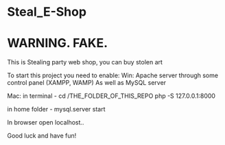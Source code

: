 # Steal_E-Shop
# WARNING. FAKE.
This is Stealing party web shop, you can buy stolen art

To start this project you need to enable:
Win:
Apache server through some control panel (XAMPP, WAMP)
As well as MySQL server

Mac:
in terminal -
cd /THE_FOLDER_OF_THIS_REPO
php -S 127.0.0.1:8000

in home folder -
mysql.server start


In browser open localhost..

Good luck and have fun!